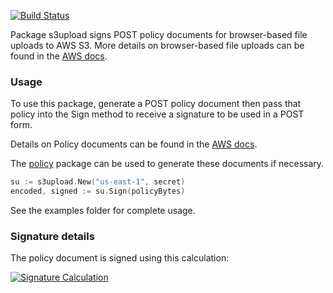 [![Build Status](https://travis-ci.org/brianfoshee/s3upload.png)](https://travis-ci.org/brianfoshee/s3upload)

Package s3upload signs POST policy documents for browser-based file uploads
to AWS S3. More details on browser-based file uploads can be found in the
[AWS docs][docs].

### Usage

To use this package, generate a POST policy document then pass that policy into
the Sign method to receive a signature to be used in a POST form.

Details on Policy documents can be found in the [AWS docs][pdocs].

The [policy][policy] package can be used to generate these documents if
necessary.

```go
su := s3upload.New("us-east-1", secret)
encoded, signed := su.Sign(policyBytes)
```

See the examples folder for complete usage.

### Signature details

The policy document is signed using this calculation:

[![Signature Calculation](http://docs.aws.amazon.com/AmazonS3/latest/API/images/sigV4-post.png)](http://docs.aws.amazon.com/AmazonS3/latest/API/sigv4-UsingHTTPPOST.html#sigv4-post-signature-calc)

[docs]: http://docs.aws.amazon.com/AmazonS3/latest/API/sigv4-UsingHTTPPOST.html
[pdocs]: http://docs.aws.amazon.com/AmazonS3/latest/API/sigv4-HTTPPOSTConstructPolicy.html
[policy]: https://github.com/brianfoshee/s3upload/tree/master/policy
